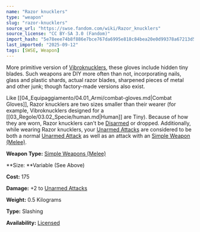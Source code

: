 ```yaml
---
name: "Razor knucklers"
type: "weapon"
slug: "razor-knucklers"
source_url: "https://swse.fandom.com/wiki/Razor_knucklers"
source_license: "CC BY-SA 3.0 (Fandom)"
import_hash: "5e78eee74b8f886e7bce767da6995e818c84bea20e0d99378a67213d5edad6a9"
last_imported: "2025-09-12"
tags: [SWSE, Weapon]
---
```

More primitive version of [Vibroknucklers](https://swse.fandom.com/wiki/Vibroknucklers), these gloves include hidden tiny blades. Such weapons are DIY more often than not, incorporating nails, glass and plastic shards, actual razor blades, sharpened pieces of metal and other junk; though factory-made versions also exist.

Like [[04_Equipaggiamento/04.01_Armi/combat-gloves.md|Combat Gloves]], Razor knucklers are two sizes smaller than their wearer (for example, Vibroknucklers designed for a [[03_Regole/03.02_Specie/human.md|Human]] are Tiny). Because of how they are worn, Razor knucklers can't be [Disarmed](https://swse.fandom.com/wiki/Disarmed) or dropped. Additionally, while wearing Razor knucklers, your [Unarmed Attacks](https://swse.fandom.com/wiki/Unarmed_Attacks) are considered to be both a normal [Unarmed Attack](https://swse.fandom.com/wiki/Unarmed_Attack) as well as an attack with an [Simple Weapon (Melee)](https://swse.fandom.com/wiki/Simple_Weapon_(Melee)).

**Weapon Type:** [Simple Weapons (Melee)](https://swse.fandom.com/wiki/Simple_Weapons_(Melee))

**Size: **Variable (See Above)

**Cost:** 175

**Damage:** +2 to [Unarmed Attacks](https://swse.fandom.com/wiki/Unarmed_Attacks)

**Weight:** 0.5 Kilograms

**Type:** Slashing

**Availability:** [Licensed](https://swse.fandom.com/wiki/Licensed)